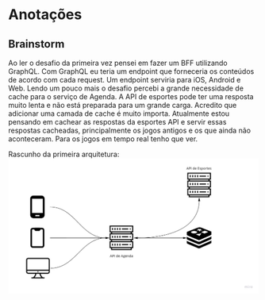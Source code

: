 # Anotações 

## Brainstorm

Ao ler o desafio da primeira vez pensei em fazer um BFF utilizando GraphQL. Com GraphQL eu teria um endpoint que forneceria os conteúdos de acordo com cada request. Um endpoint serviria para iOS, Android e Web. Lendo um pouco mais o desafio percebi a grande necessidade de cache para o serviço de Agenda. A API de esportes pode ter uma resposta muito lenta e não está preparada para um grande carga. Acredito que adicionar uma camada de cache é muito importa. Atualmente estou pensando em cachear as respostas da esportes API e servir essas respostas cacheadas, principalmente os jogos antigos e os que ainda não aconteceram. Para os jogos em tempo real tenho que ver.

Rascunho da primeira arquitetura:
![](images/globo.jpg)